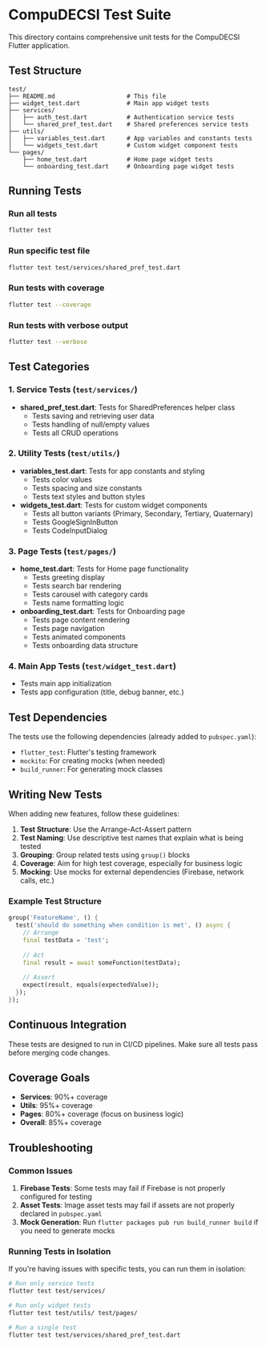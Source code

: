 # CompuDECSI Test Suite

This directory contains comprehensive unit tests for the CompuDECSI Flutter application.

## Test Structure

```
test/
├── README.md                    # This file
├── widget_test.dart             # Main app widget tests
├── services/
│   ├── auth_test.dart           # Authentication service tests
│   └── shared_pref_test.dart    # Shared preferences service tests
├── utils/
│   ├── variables_test.dart      # App variables and constants tests
│   └── widgets_test.dart        # Custom widget component tests
└── pages/
    ├── home_test.dart           # Home page widget tests
    └── onboarding_test.dart     # Onboarding page widget tests
```

## Running Tests

### Run all tests
```bash
flutter test
```

### Run specific test file
```bash
flutter test test/services/shared_pref_test.dart
```

### Run tests with coverage
```bash
flutter test --coverage
```

### Run tests with verbose output
```bash
flutter test --verbose
```

## Test Categories

### 1. Service Tests (`test/services/`)
- **shared_pref_test.dart**: Tests for SharedPreferences helper class
  - Tests saving and retrieving user data
  - Tests handling of null/empty values
  - Tests all CRUD operations

### 2. Utility Tests (`test/utils/`)
- **variables_test.dart**: Tests for app constants and styling
  - Tests color values
  - Tests spacing and size constants
  - Tests text styles and button styles
- **widgets_test.dart**: Tests for custom widget components
  - Tests all button variants (Primary, Secondary, Tertiary, Quaternary)
  - Tests GoogleSignInButton
  - Tests CodeInputDialog

### 3. Page Tests (`test/pages/`)
- **home_test.dart**: Tests for Home page functionality
  - Tests greeting display
  - Tests search bar rendering
  - Tests carousel with category cards
  - Tests name formatting logic
- **onboarding_test.dart**: Tests for Onboarding page
  - Tests page content rendering
  - Tests page navigation
  - Tests animated components
  - Tests onboarding data structure

### 4. Main App Tests (`test/widget_test.dart`)
- Tests main app initialization
- Tests app configuration (title, debug banner, etc.)

## Test Dependencies

The tests use the following dependencies (already added to `pubspec.yaml`):
- `flutter_test`: Flutter's testing framework
- `mockito`: For creating mocks (when needed)
- `build_runner`: For generating mock classes

## Writing New Tests

When adding new features, follow these guidelines:

1. **Test Structure**: Use the Arrange-Act-Assert pattern
2. **Test Naming**: Use descriptive test names that explain what is being tested
3. **Grouping**: Group related tests using `group()` blocks
4. **Coverage**: Aim for high test coverage, especially for business logic
5. **Mocking**: Use mocks for external dependencies (Firebase, network calls, etc.)

### Example Test Structure
```dart
group('FeatureName', () {
  test('should do something when condition is met', () async {
    // Arrange
    final testData = 'test';
    
    // Act
    final result = await someFunction(testData);
    
    // Assert
    expect(result, equals(expectedValue));
  });
});
```

## Continuous Integration

These tests are designed to run in CI/CD pipelines. Make sure all tests pass before merging code changes.

## Coverage Goals

- **Services**: 90%+ coverage
- **Utils**: 95%+ coverage  
- **Pages**: 80%+ coverage (focus on business logic)
- **Overall**: 85%+ coverage

## Troubleshooting

### Common Issues

1. **Firebase Tests**: Some tests may fail if Firebase is not properly configured for testing
2. **Asset Tests**: Image asset tests may fail if assets are not properly declared in `pubspec.yaml`
3. **Mock Generation**: Run `flutter packages pub run build_runner build` if you need to generate mocks

### Running Tests in Isolation

If you're having issues with specific tests, you can run them in isolation:

```bash
# Run only service tests
flutter test test/services/

# Run only widget tests
flutter test test/utils/ test/pages/

# Run a single test
flutter test test/services/shared_pref_test.dart
``` 